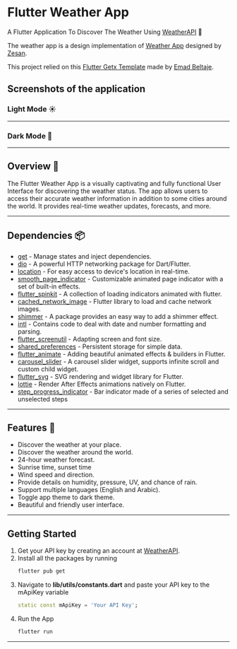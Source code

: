 # Flutter Weather App

A Flutter Application To Discover The Weather Using [WeatherAPI](https://www.weatherapi.com) 🚀

The weather app is a design implementation of [Weather App](https://dribbble.com/shots/17423785-Weather-Interface) designed by [Zesan](https://dribbble.com/zesan).

This project relied on this [Flutter Getx Template](https://github.com/EmadBeltaje/flutter_getx_template) made by [Emad Beltaje](https://github.com/EmadBeltaje).

## Screenshots of the application 

### Light Mode ☀

---
### Dark Mode 🌙

---

## Overview 📙
The Flutter Weather App is a visually captivating and fully functional User Interface for discovering the weather status. The app allows users to access their accurate weather information in addition to some cities around the world. It provides real-time weather updates, forecasts, and more.

---
## Dependencies 📦️

- [get](https://pub.dev/packages/get) - Manage states and inject dependencies.
- [dio](https://pub.dev/packages/dio) - A powerful HTTP networking package for Dart/Flutter.
- [location](https://pub.dev/packages/location) - For easy access to device's location in real-time.
- [smooth_page_indicator](https://pub.dev/packages/smooth_page_indicator) - Customizable animated page indicator with a set of built-in effects.
- [flutter_spinkit](https://pub.dev/packages/flutter_spinkit) - A collection of loading indicators animated with flutter.
- [cached_network_image](https://pub.dev/packages/cached_network_image) - Flutter library to load and cache network images.
- [shimmer](https://pub.dev/packages/shimmer) - A package provides an easy way to add a shimmer effect.
- [intl](https://pub.dev/packages/intl) - Contains code to deal with date and number formatting and parsing.
- [flutter_screenutil](https://pub.dev/packages/flutter_screenutil) - Adapting screen and font size.
- [shared_preferences](https://pub.dev/packages/shared_preferences) - Persistent storage for simple data.
- [flutter_animate](https://pub.dev/packages/flutter_animate) - Adding beautiful animated effects & builders in Flutter.
- [carousel_slider](https://pub.dev/packages/carousel_slider) - A carousel slider widget, supports infinite scroll and custom child widget.
- [flutter_svg](https://pub.dev/packages/flutter_svg) - SVG rendering and widget library for Flutter.
- [lottie](https://pub.dev/packages/lottie) - Render After Effects animations natively on Flutter.
- [step_progress_indicator](https://pub.dev/packages/step_progress_indicator) - Bar indicator made of a series of selected and unselected steps

---

## Features 🌟

- Discover the weather at your place.
- Discover the weather around the world.
- 24-hour weather forecast.
- Sunrise time, sunset time
- Wind speed and direction.
- Provide details on humidity, pressure, UV, and chance of rain.
- Support multiple languages (English and Arabic).
- Toggle app theme to dark theme.
- Beautiful and friendly user interface.

---

## Getting Started
1. Get your API key by creating an account at [WeatherAPI](https://www.weatherapi.com).
2. Install all the packages by running
   ```sh
   flutter pub get
   ```
3. Navigate to **lib/utils/constants.dart** and paste your API key to the mApiKey variable
   ```dart
   static const mApiKey = 'Your API Key';
   ```
4. Run the App
   ```dart
   flutter run
   ```
---

